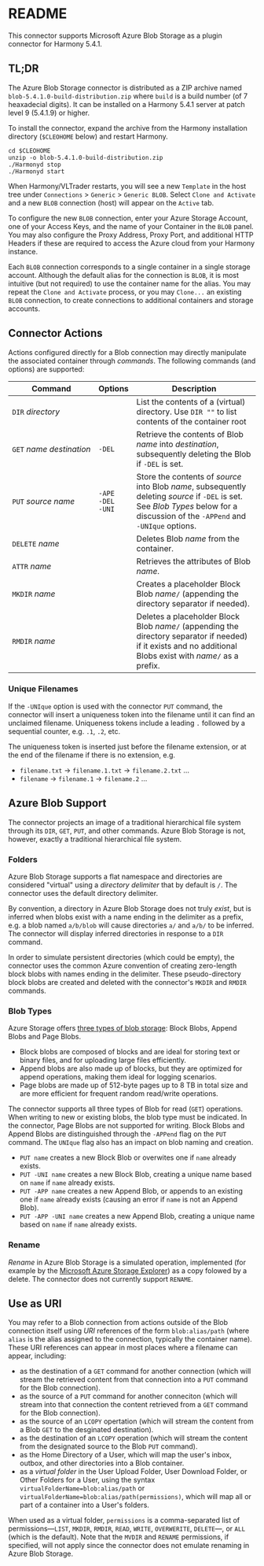 # README #

This connector supports Microsoft Azure Blob Storage as a plugin connector
for Harmony 5.4.1.

## TL;DR ##

<!---
The POM for this project creates a ZIP archive intended to be expanded from
the Harmony installation directory (`$CLEOHOME` below).

```
git clone git@github.com:jthielens/connector-azure-blob-storage.git
mvn clean package
cp target/blob-5.4.1.0-SNAPSHOT-distribution.zip $CLEOHOME
cd $CLEOHOME
unzip -o blob-5.4.1.0-SNAPSHOT-distribution.zip
./Harmonyd stop
./Harmonyd start
```
--->

The Azure Blob Storage connector is distributed as a ZIP archive named
`blob-5.4.1.0-build-distribution.zip` where `build` is a build number
(of 7 heaxadecial digits).  It can be installed on a Harmony 5.4.1
server at patch level 9 (5.4.1.9) or higher.

To install the connector, expand the archive from the Harmony installation
directory (`$CLEOHOME` below) and restart Harmony.

```
cd $CLEOHOME
unzip -o blob-5.4.1.0-build-distribution.zip
./Harmonyd stop
./Harmonyd start
```

When Harmony/VLTrader restarts, you will see a new `Template` in the host tree
under `Connections` > `Generic` > `Generic BLOB`.  Select `Clone and Activate`
and a new `BLOB` connection (host) will appear on the `Active` tab.

To configure the new `BLOB` connection, enter your Azure Storage Account, one of your Access Keys, and the name of your Container in the `BLOB` panel.  You may also configure the Proxy Address, Proxy Port, and additional HTTP Headers if these are required to access the Azure cloud from your Harmony instance.

Each `BLOB` connection corresponds to a single container in a single storage account.  Although the default alias for the connection is `BLOB`, it is most
intuitive (but not required) to use the container name for the alias.
You may repeat the `Clone and Activate` process, or you may `Clone...` an existing `BLOB` connection, to create connections to additional containers and storage accounts.


## Connector Actions ##

Actions configured directly for a Blob connection may directly manipulate the
associated container through _commands_.  The following commands (and options)
are supported:

| Command | Options | Description |
|---------|---------|-------------|
| `DIR` _directory_    | &nbsp; | List the contents of a (virtual) directory.  Use `DIR ""` to list contents of the container root |
| `GET`&nbsp;_name_&nbsp;_destination_ | `-DEL` | Retrieve the contents of Blob _name_ into _destination_, subsequently deleting the Blob if `-DEL` is set. |
| `PUT` _source_ _name_ | `-APE`<br/>`-DEL`<br/>`-UNI` | Store the contents of _source_ into Blob _name_, subsequently deleting _source_ if `-DEL` is set.  See *Blob Types* below for a discussion of the `-APPend` and `-UNIque` options. |
| `DELETE` _name_ | &nbsp; | Deletes Blob _name_ from the container. |
| `ATTR` _name_ | &nbsp; | Retrieves the attributes of Blob _name_. |
| `MKDIR` _name_ | &nbsp; | Creates a placeholder Block Blob _name_`/` (appending the directory separator if needed). |
| `RMDIR` _name_ | &nbsp; | Deletes a placeholder Block Blob _name_`/` (appending the directory separator if needed) if it exists and no additional Blobs exist with _name_`/` as a prefix. |



### Unique Filenames ###

If the `-UNIque` option is used with the connector `PUT` command, the connector
will insert a uniqueness token into the filename
until it can find an unclaimed filename.  Uniqueness tokens include a leading `.`
followed by a sequential counter, e.g. `.1`, `.2`, etc.

The uniqueness token
is inserted just before the filename extension, or at the end of the
filename if there is no extension, e.g.

* `filename.txt` &rarr; `filename.1.txt` &rarr; `filename.2.txt` &hellip;
* `filename` &rarr; `filename.1` &rarr; `filename.2` &hellip;

## Azure Blob Support ##

The connector projects an image of a traditional hierarchical file system
through its `DIR`, `GET`, `PUT`, and other commands.  Azure Blob Storage is
not, however, exactly a traditional hierarchical file system.

### Folders ###

Azure Blob Storage supports a flat namespace and directories are considered
"virtual" using a _directory delimiter_ that by default is `/`.  The connector
uses the default directory delimiter.

By convention, a directory in Azure Blob Storage does not truly _exist_, but
is inferred when blobs exist with a name ending in the delimiter as a prefix,
e.g. a blob named `a/b/blob` will cause directories `a/` and `a/b/` to be
inferred.  The connector will display inferred directories in response to a
`DIR` command.

In order to simulate persistent directories (which could be empty), the
connector uses the common Azure convention of creating zero-length block
blobs with names ending in the delimiter.  These pseudo-directory block blobs
are created and deleted with the connector's `MKDIR` and `RMDIR` commands.

### Blob Types ###

Azure Storage offers [three types of blob storage](https://docs.microsoft.com/en-us/azure/storage/blobs/storage-blob-pageblob-overview): Block Blobs, Append Blobs and Page Blobs.

* Block blobs are composed of blocks and are ideal for storing text or binary files, and for uploading large files efficiently.
* Append blobs are also made up of blocks, but they are optimized for append operations, making them ideal for logging scenarios.
* Page blobs are made up of 512-byte pages up to 8 TB in total size and are more efficient for frequent random read/write operations.

The connector supports all three types of Blob for read (`GET`) operations.
When writing to new or existing blobs, the blob type must be indicated.  In
the connector, Page Blobs are not supported for writing.  Block Blobs and Append
Blobs are distinguished through the `-APPend` flag on the `PUT` command.  The `UNIque` flag also has an impact on blob naming and creation.

* `PUT name` creates a new Block Blob or overwites one if `name` already exists.
* `PUT -UNI name` creates a new Block Blob, creating a unique name based on `name` if `name` already exists.
* `PUT -APP name` creates a new Append Blob, or appends to an existing one if `name` already exists (causing an error if `name` is not an Append Blob).
* `PUT -APP -UNI name` creates a new Append Blob, creating a unique name based on `name` if `name` already exists.


### Rename ###

_Rename_ in Azure Blob Storage is a simulated operation, implemented (for example
by the [Microsoft Azure Storage Explorer](https://azure.microsoft.com/en-us/features/storage-explorer/)) as a copy folowed by a delete.  The
connector does not currently support `RENAME`.

## Use as URI ##

You may refer to a Blob connection from actions outside of the Blob connection
itself using _URI_ references of the form `blob:alias/path` (where `alias` is
the alias assigned to the connection, typically the container name).  These
URI references can appear in most places where a filename can appear, including:

* as the destination of a `GET` command for another connection (which will stream the retrieved content from that connection into a `PUT` command for the Blob connection).
* as the source of a `PUT` command for another conneciton (which will stream into that connection the content retrieved from a `GET` command for the Blob connection).
* as the source of an `LCOPY` opertation (which will stream the content from a Blob `GET` to the desginated destination).
* as the destination of an `LCOPY` operation (which will stream the content from the designated source to the Blob `PUT` command).
* as the Home Directory of a User, which will map the user's inbox, outbox, and other directories into a Blob container.
* as a _virtual folder_ in the User Upload Folder, User Download Folder, or Other Folders for a User, using the syntax `virtualFolderName=blob:alias/path` or `virtualFolderName=blob:alias/path(permissions)`, which will map all or part of a container into a User's folders.

When used as a virtual folder, `permissions` is a comma-separated list of permissions&mdash;`LIST`, `MKDIR`, `RMDIR`, `READ`, `WRITE`, `OVERWERITE`, `DELETE`&mdash;, or `ALL` (which is the default).  Note that the `MVDIR` and `RENAME` permissions, if specified, will not apply since the connector does not emulate renaming in Azure Blob Storage.

